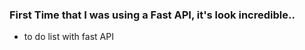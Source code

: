 ### First Time that I was using a Fast API, it's look incredible..
<ul>
<li>to do list with fast API</li>
</ul>